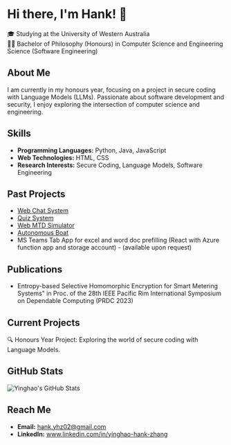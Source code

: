 # Hi there, I'm Hank! 👋

🎓 Studying at the University of Western Australia  
👨‍💻 Bachelor of Philosophy (Honours) in Computer Science and Engineering Science (Software Engineering)  

## About Me

I am currently in my honours year, focusing on a project in secure coding with Language Models (LLMs). Passionate about software development and security, I enjoy exploring the intersection of computer science and engineering.

## Skills

- **Programming Languages:** Python, Java, JavaScript
- **Web Technologies:** HTML, CSS
- **Research Interests:** Secure Coding, Language Models, Software Engineering

## Past Projects
- [Web Chat System](https://github.com/hznkyh/UWA_FAQ_web_chat_system/tree/main)
- [Quiz System](https://github.com/hznkyh/student-quiz-system)
- [Web MTD Simulator](https://github.com/hznkyh/Web_MTD_Sim)
- [Autonomous Boat](https://github.com/hznkyh/autonomous-boat)
- MS Teams Tab App for excel and word doc prefilling (React with Azure function app and storage account) - (available upon request)

## Publications
- Entropy-based Selective Homomorphic Encryption for Smart Metering Systems" in Proc. of the 28th IEEE Pacific Rim International Symposium on Dependable Computing (PRDC 2023)
  
## Current Projects

🔍 Honours Year Project: Exploring the world of secure coding with Language Models.

## GitHub Stats

![Yinghao's GitHub Stats](https://github-readme-stats.vercel.app/api?username=hznkyh&show_icons=true&theme=github_dark)

## Reach Me
- **Email:** hank.yhz02@gmail.com
- **LinkedIn:** www.linkedin.com/in/yinghao-hank-zhang

